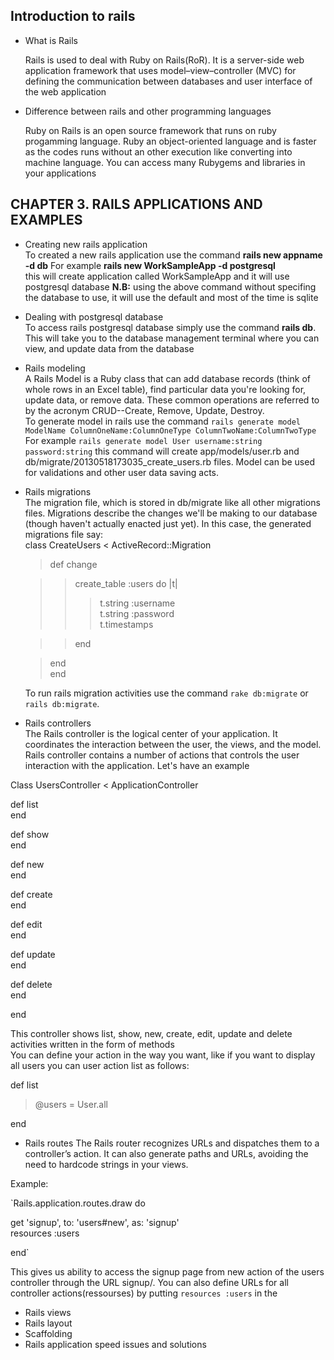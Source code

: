 ## Introduction to rails

 + What is Rails   
 
   Rails is used to deal with Ruby on Rails(RoR). It is a server-side web application framework that uses model–view–controller (MVC) for defining the          communication between databases and user interface of the web application
 + Difference between rails and other programming languages   
 
    Ruby on Rails is an open source framework that runs on ruby progamming language. Ruby an object-oriented language and is faster as the codes runs without     an other execution like converting into machine language. You can access many Rubygems and libraries in your applications
   
## CHAPTER 3. RAILS APPLICATIONS AND EXAMPLES
   
 + Creating new rails application  
   To created a new rails application use the command **rails new appname -d db** For example **rails new WorkSampleApp -d postgresql**  
   this will create application called WorkSampleApp and it will use postgresql database
   **N.B:** using the above command without specifing the database to use, it will use the default and most of the time is sqlite
 + Dealing with postgresql database  
   To access rails postgresql database simply use the command **rails db**. This will take you to the database management terminal where you can view, and update data from the database
 + Rails modeling  
   A Rails Model is a Ruby class that can add database records (think of whole rows in an Excel table), find particular data you're looking for, update        data, or remove data. These common operations are referred to by the acronym CRUD--Create, Remove, Update, Destroy.  
   To generate model in rails use the command `rails generate model ModelName ColumnOneName:ColumnOneType ColumnTwoName:ColumnTwoType`  
   For example `rails generate model User username:string password:string`  this command will create app/models/user.rb and              db/migrate/20130518173035_create_users.rb files. Model can be used for validations and other user data saving acts.  
 + Rails migrations  
 The migration file, which is stored in db/migrate like all other migrations files. Migrations describe the changes we'll be making to our database (though   haven't actually enacted just yet). In this case, the generated migrations file say:  
  class CreateUsers < ActiveRecord::Migration  
  
   > def change  
   
   >> create_table :users do |t|  
   >>> t.string :username  
   >>> t.string :password  
   >>> t.timestamps  
   
   >> end  
   
   > end  
  end  
  
    To run rails migration activities use the command `rake db:migrate` or `rails db:migrate`.  
 + Rails controllers  
 The Rails controller is the logical center of your application. It coordinates the interaction between the user, the views, and the model.  
 Rails controller contains a number of actions that controls the user interaction with the application. Let's have an example  
 
 Class UsersController < ApplicationController  
 
   def list  
   end
   
   def show  
   end
   
   def new  
   end
   
   def create  
   end
   
   def edit  
   end
   
   def update  
   end
   
   def delete  
   end

end

This controller shows list, show, new, create, edit, update and delete activities written in the form of methods  
You can define your action in the way you want, like if you want to display all users you can user action list as follows:  

  def list  
  
  > @users = User.all  
  
  end  
  
 + Rails routes
 The Rails router recognizes URLs and dispatches them to a controller’s action. It can also generate paths and URLs, avoiding the need to hardcode strings in your views.
 
 Example:  
 
 `Rails.application.routes.draw do  
 
   get 'signup', to: 'users#new', as: 'signup'  
   resources :users  
   
 end`  
 
 This gives us ability to access the signup page from new action of the users controller through the URL signup/.  You can also define URLs for all controller actions(ressourses) by putting `resources :users` in the 
 
 + Rails views
 + Rails layout
 + Scaffolding
 + Rails application speed issues and solutions 



